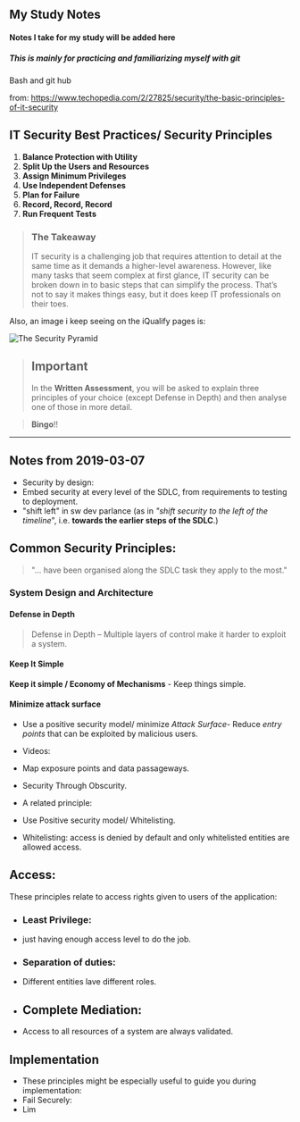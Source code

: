 ## My Study Notes
#### Notes I take for my study will be added here
##### This is mainly for practicing and familiarizing myself with git 
Bash and git hub

from: 
https://www.techopedia.com/2/27825/security/the-basic-principles-of-it-security

## **IT Security Best Practices/ Security Principles**  
1. **Balance Protection with Utility**  
2. **Split Up the Users and Resources**  
3. **Assign Minimum Privileges**  
4. **Use Independent Defenses**  
5. **Plan for Failure**  
6. **Record, Record, Record**  
7. **Run Frequent Tests**  

> ### **The Takeaway**
>
>IT security is a challenging job that requires attention to detail at 
the same time as it demands a higher-level awareness. However, like many 
tasks that seem complex at first glance, IT security can be broken down 
in to basic steps that can simplify the process. That’s not to say it 
makes things easy, but it does keep IT professionals on their toes.

Also, an image i keep seeing on the iQualify pages is: 

![The Security 
Pyramid](https://iqfy-storage.imgix.net/sFmmI3LTRCVrXMjHWoyN_security_pyramid___principles.jpg)

 

> ## Important
>In the **Written Assessment**, you will be asked to explain three 
principles 
of your choice (except Defense in Depth) and then analyse one of those in 
more detail. 


> **Bingo**!!
********************************************************************
## Notes from 2019-03-07
* Security by design:
 * Embed security at every level of the SDLC, from 
requirements to testing to deployment.
 * "shift left" in sw dev parlance (as in _"shift security to 
the left of the timeline_", i.e. **towards the earlier steps 
of the SDLC**.)

## Common Security Principles: 
> "... have been organised along the SDLC task they apply to 
>the most."  
### System Design and Architecture
#### Defense in Depth  
> Defense in Depth – Multiple layers of control make it harder 
to exploit a system.  
#### Keep It Simple 
**Keep it simple / Economy of Mechanisms** - Keep things 
simple.  

#### Minimize attack surface  
* Use a positive security model/ minimize _Attack Surface_- 
Reduce _entry points_ that can be exploited by malicious 
users.  

* Videos: 
 * Map exposure points and data passageways.
 * Security Through Obscurity.

* A related principle:
 * Use Positive security model/ Whitelisting.  
  * Whitelisting: access is denied by default and only 
whitelisted entities are allowed access.  

## Access:
These principles relate to access rights given to users of the 
application: 
* ### Least Privilege:  
 * just having enough access level to do the job.
* ### Separation of duties:  
 * Different entities lave different roles.

* ## Complete Mediation:  
 * Access to all resources of a system are always validated.

## Implementation  
* These principles might be especially useful to guide you 
during implementation:  
 * Fail Securely: 
  * Lim
